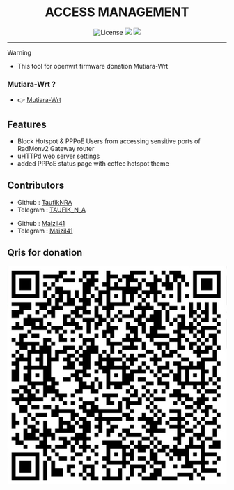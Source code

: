 <div align="center">
  <h1>ACCESS MANAGEMENT</h1>
</div>

<div align="center">
  <img alt="License" src="https://img.shields.io/github/license/TaufikNRA/Access-Management?style=for-the-badge">
  <a target="_blank" href="https://github.com/TaufikNRA/Access-Management/releases"><img src="https://img.shields.io/github/release/TaufikNRA/Access-Management?style=for-the-badge"></a>
  <a target="_blank" href="https://github.com/TaufikNRA/Access-Management/releases"><img src="https://img.shields.io/github/downloads/TaufikNRA/Access-Management/total?style=for-the-badge"></a>
</div>
<hr/>

> [!WARNING]
>
> - This tool for openwrt firmware donation Mutiara-Wrt

### Mutiara-Wrt ?
- 👉 <a href="https://github.com/Mutiara-Wrt" target="_blank">Mutiara-Wrt</a>

Features
---
- Block Hotspot & PPPoE Users from accessing sensitive ports of RadMonv2 Gateway router
- uHTTPd web server settings
- added PPPoE status page with coffee hotspot theme

Contributors
---
<ul>
  <li>Github : <a href="https://github.com/TaufikNRA" target="_blank">TaufikNRA</a></li>
  <li>Telegram : <a href="https://t.me/Taufik_N_A" target="_blank">TAUFIK_N_A</a></li>
</ul>
<ul>
  <li>Github : <a href="https://github.com/Maizil41" target="_blank">Maizil41</a></li>
  <li>Telegram : <a href="https://t.me/Maizil41" target="_blank">Maizil41</a></li>
</ul>

Qris for donation
---
  <p>
  <img src="www/luci-static/resources/assets/img/qristaufik.png" alt="qris">
 </p>
